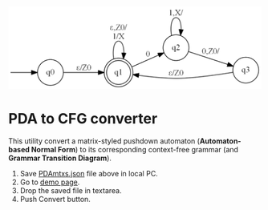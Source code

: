 ![](https://github.com/ubeito/PDAtoCFGconverter/blob/main/PDAmtxs.png)

# PDA to CFG converter

This utility convert a matrix-styled pushdown automaton (**Automaton-based Normal Form**) to its corresponding context-free grammar (and **Grammar Transition Diagram**).

1. Save [PDAmtxs.json](https://github.com/ubeito/PDAtoCFGconverter/blob/main/PDAmtxs.json) file above in local PC. 
2. Go to [demo page](https://ubeito.github.io//PDAtoCFG.html).
3. Drop the saved file in textarea.
4. Push Convert button.

